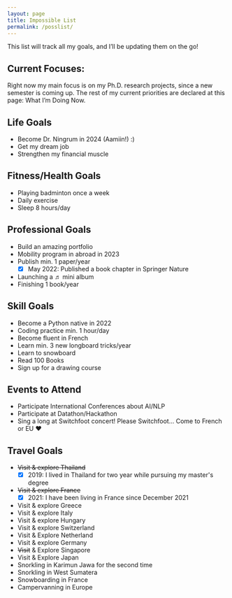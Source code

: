 ```yaml
---
layout: page
title: Impossible List
permalink: /posslist/
---
```


This list will track all my goals, and I’ll be updating them on the go!

## Current Focuses:
Right now my main focus is on my Ph.D. research projects, since a new semester is coming up.
The rest of my current priorities are declared at this page: What I’m Doing Now.

## Life Goals
- Become Dr. Ningrum in 2024 (Aamiin!) :)
- Get my dream job
- Strengthen my financial muscle

## Fitness/Health Goals
- Playing badminton once a week
- Daily exercise
- Sleep 8 hours/day

## Professional Goals
- Build an amazing portfolio
- Mobility program in abroad in 2023
- Publish min. 1 paper/year
  * [x] May 2022: Published a book chapter in Springer Nature
- Launching a ♬ mini album
- Finishing 1 book/year

## Skill Goals
- Become a Python native in 2022
- Coding practice min. 1 hour/day
- Become fluent in French
- Learn min. 3 new longboard tricks/year
- Learn to snowboard
- Read 100 Books
- Sign up for a drawing course

## Events to Attend
- Participate International Conferences about AI/NLP
- Participate at Datathon/Hackathon
- Sing a long at Switchfoot concert! Please Switchfoot... Come to French or EU ❤

## Travel Goals
- ~~Visit & explore Thailand~~
  * [x] 2019: I lived in Thailand for two year while pursuing my master's degree
- ~~Visit & explore France~~
  * [x] 2021: I have been living in France since December 2021
- Visit & explore Greece
- Visit & explore Italy
- Visit & explore Hungary
- Visit & explore Switzerland
- Visit & Explore Netherland
- Visit & explore Germany
- ~~Visit~~ & Explore Singapore
- Visit & Explore Japan
- Snorkling in Karimun Jawa for the second time
- Snorkling in West Sumatera
- Snowboarding in France
- Campervanning in Europe

